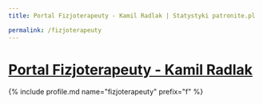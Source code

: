 ```yaml
---
title: Portal Fizjoterapeuty - Kamil Radlak | Statystyki patronite.pl | Patromierz

permalink: /fizjoterapeuty
---
```


# [Portal Fizjoterapeuty - Kamil Radlak](https://patronite.pl/fizjoterapeuty)

{% include profile.md name="fizjoterapeuty" prefix="f" %}
